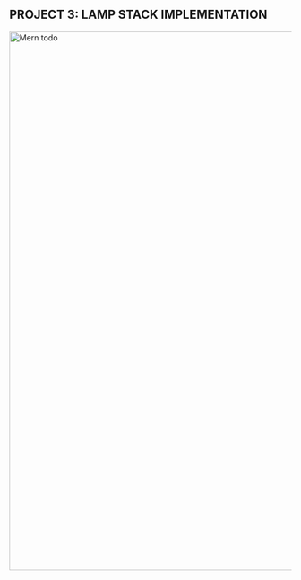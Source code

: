  ##  PROJECT 3: LAMP STACK IMPLEMENTATION
 <img width="960" alt="Mern todo" src="https://user-images.githubusercontent.com/82297594/151688736-a3123d25-bb50-4e3e-8661-3b3f39f3f4dc.png">
